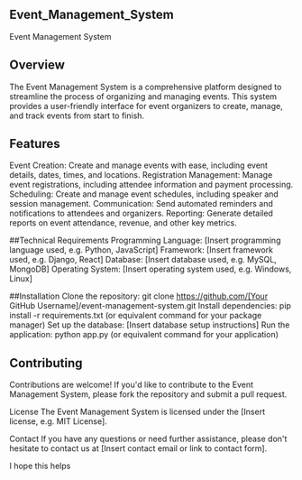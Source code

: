 ## Event_Management_System

Event Management System

## Overview
The Event Management System is a comprehensive platform designed to streamline the process of organizing and managing events. This system provides a user-friendly interface for event organizers to create, manage, and track events from start to finish.

## Features
Event Creation: Create and manage events with ease, including event details, dates, times, and locations.
Registration Management: Manage event registrations, including attendee information and payment processing.
Scheduling: Create and manage event schedules, including speaker and session management.
Communication: Send automated reminders and notifications to attendees and organizers.
Reporting: Generate detailed reports on event attendance, revenue, and other key metrics.

##Technical Requirements
Programming Language: [Insert programming language used, e.g. Python, JavaScript]
Framework: [Insert framework used, e.g. Django, React]
Database: [Insert database used, e.g. MySQL, MongoDB]
Operating System: [Insert operating system used, e.g. Windows, Linux]

##Installation
Clone the repository: git clone https://github.com/[Your GitHub Username]/event-management-system.git
Install dependencies: pip install -r requirements.txt (or equivalent command for your package manager)
Set up the database: [Insert database setup instructions]
Run the application: python app.py (or equivalent command for your application)

## Contributing
Contributions are welcome! If you'd like to contribute to the Event Management System, please fork the repository and submit a pull request.

License
The Event Management System is licensed under the [Insert license, e.g. MIT License].

Contact
If you have any questions or need further assistance, please don't hesitate to contact us at [Insert contact email or link to contact form].

I hope this helps
